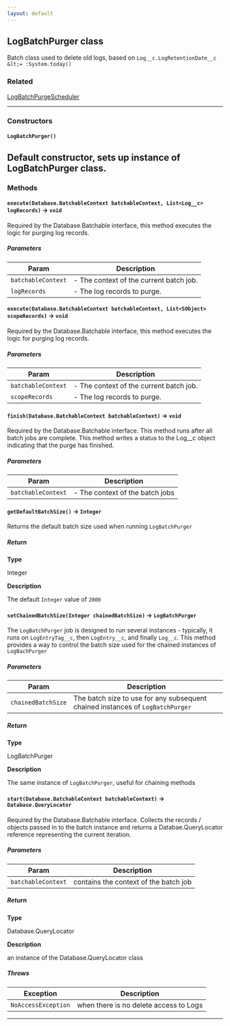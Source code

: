```yaml
---
layout: default
---
```


## LogBatchPurger class

Batch class used to delete old logs, based on `Log__c.LogRetentionDate__c &lt;= :System.today()`

### Related

[LogBatchPurgeScheduler](LogBatchPurgeScheduler)

---

### Constructors

#### `LogBatchPurger()`

## Default constructor, sets up instance of LogBatchPurger class.

### Methods

#### `execute(Database.BatchableContext batchableContext, List<Log__c> logRecords)` → `void`

Required by the Database.Batchable interface, this method executes the logic for purging log records.

##### Parameters

| Param              | Description                             |
| ------------------ | --------------------------------------- |
| `batchableContext` | - The context of the current batch job. |
| `logRecords`       | - The log records to purge.             |

#### `execute(Database.BatchableContext batchableContext, List<SObject> scopeRecords)` → `void`

Required by the Database.Batchable interface, this method executes the logic for purging log records.

##### Parameters

| Param              | Description                             |
| ------------------ | --------------------------------------- |
| `batchableContext` | - The context of the current batch job. |
| `scopeRecords`     | - The log records to purge.             |

#### `finish(Database.BatchableContext batchableContext)` → `void`

Required by the Database.Batchable interface. This method runs after all batch jobs are complete. This method writes a status to the Log\_\_c object indicating that the purge has finished.

##### Parameters

| Param              | Description                     |
| ------------------ | ------------------------------- |
| `batchableContext` | - The context of the batch jobs |

#### `getDefaultBatchSize()` → `Integer`

Returns the default batch size used when running `LogBatchPurger`

##### Return

**Type**

Integer

**Description**

The default `Integer` value of `2000`

#### `setChainedBatchSize(Integer chainedBatchSize)` → `LogBatchPurger`

The `LogBatchPurger` job is designed to run several instances - typically, it runs on `LogEntryTag__c`, then `LogEntry__c`, and finally `Log__c`. This method provides a way to control the batch size used for the chained instances of `LogBachPurger`

##### Parameters

| Param              | Description                                                                    |
| ------------------ | ------------------------------------------------------------------------------ |
| `chainedBatchSize` | The batch size to use for any subsequent chained instances of `LogBatchPurger` |

##### Return

**Type**

LogBatchPurger

**Description**

The same instance of `LogBatchPurger`, useful for chaining methods

#### `start(Database.BatchableContext batchableContext)` → `Database.QueryLocator`

Required by the Database.Batchable interface. Collects the records / objects passed in to the batch instance and returns a Databae.QueryLocator reference representing the current iteration.

##### Parameters

| Param              | Description                           |
| ------------------ | ------------------------------------- |
| `batchableContext` | contains the context of the batch job |

##### Return

**Type**

Database.QueryLocator

**Description**

an instance of the Database.QueryLocator class

##### Throws

| Exception           | Description                            |
| ------------------- | -------------------------------------- |
| `NoAccessException` | when there is no delete access to Logs |

---
